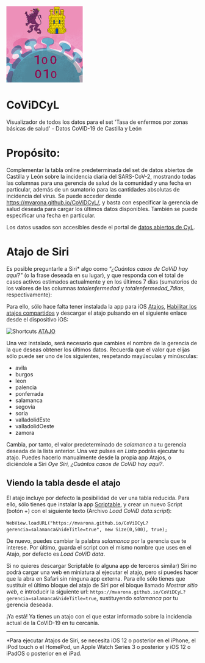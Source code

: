 <img src="logo.png" alt="Logo de CoViDCyL" width="200"/>

# CoViDCyL
Visualizador de todos los datos para el set 'Tasa de enfermos por zonas básicas de salud' - Datos CoViD-19 de Castilla y León



# Propósito:
Complementar la tabla online predeterminada del set de datos abiertos de Castilla y León sobre la incidencia diaria del SARS-CoV-2, mostrando todas las columnas para una gerencia de salud de la comunidad y una fecha en particular, además de un sumatorio para las cantidades absolutas de incidencia del virus. Se puede acceder desde <a href="https://mvarona.github.io/CoViDCyL" target="_blank">https://mvarona.github.io/CoViDCyL/</a>, y basta con especificar la gerencia de salud deseada para cargar los últimos datos disponibles. También se puede especificar una fecha en particular.

Los datos usados son accesibles desde el portal de <a href="https://analisis.datosabiertos.jcyl.es/explore/dataset/tasa-enfermos-acumulados-por-areas-de-salud/table/" target="_blank">datos abiertos de CyL</a>.



# Atajo de Siri
Es posible preguntarle a Siri* algo como _"¿Cuántos casos de CoViD hay aquí?"_ (o la frase deseada en su lugar), y que responda con el total de casos activos estimados actualmente y en los últimos 7 días (sumatorios de los valores de las columnas _totalenfermedad_ y _totalenfermedad_7dias_, respectivamente):


Para ello, sólo hace falta tener instalada la app para iOS <a href="https://apps.apple.com/es/app/atajos/id915249334" target="_blank">Atajos</a>, <a href="https://support.apple.com/es-es/HT210628" target="_blank">Habilitar los atajos compartidos</a> y descargar el atajo pulsando en el siguiente enlace desde el dispositivo iOS:

![Shortcuts](https://bmsalamanca.com/others/tempWu/shortcuts-app-icon.jpg)
<a href="TODO: URL del atajo">ATAJO</a>

Una vez instalado, será necesario que cambies el nombre de la gerencia de la que deseas obtener los últimos datos. Recuerda que el valor que elijas sólo puede ser uno de los siguientes, respetando mayúsculas y minúsculas:

- avila
- burgos
- leon
- palencia
- ponferrada
- salamanca
- segovia
- soria
- valladolidEste
- valladolidOeste
- zamora

Cambia, por tanto, el valor predeterminado de _salamanca_ a tu gerencia deseada de la lista anterior. Una vez pulses en _Listo_ podrás ejecutar tu atajo. Puedes hacerlo manualmente desde la propia app Atajos, o diciéndole a Siri _Oye Siri, ¿Cuántos casos de CoViD hay aquí?_.

## Viendo la tabla desde el atajo

El atajo incluye por defecto la posibilidad de ver una tabla reducida. Para ello, sólo tienes que instalar la app <a href="https://scriptable.app" target="_blank">Scriptable</a>, y crear un nuevo Script (botón +) con el siguiente texto (Archivo _Load CoViD data.script_):

`WebView.loadURL("https://mvarona.github.io/CoViDCyL?gerencia=salamanca&hideTitle=true", new Size(0,500), true);`

De nuevo, puedes cambiar la palabra _salamanca_ por la gerencia que te interese. Por último, guarda el script con el mismo nombre que uses en el Atajo, por defecto es _Load CoViD data_.

Si no quieres descargar Scriptable (o alguna app de terceros similar) Siri no podrá cargar una web en miniatura al ejecutar el atajo, pero sí puedes hacer que la abra en Safari sin ninguna app externa. Para ello sólo tienes que sustituir el último bloque del atajo de Siri por el bloque llamado _Mostrar sitio web_, e introducir la siguiente url: `https://mvarona.github.io/CoViDCyL?gerencia=salamanca&hideTitle=true`, sustituyendo _salamanca_ por tu gerencia deseada.

¡Ya está! Ya tienes un atajo con el que estar informado sobre la incidencia actual de la CoViD-19 en tu cercanía.

<hr/>

*Para ejecutar Atajos de Siri, se necesita iOS 12 o posterior en el iPhone, el iPod touch o el HomePod, un Apple Watch Series 3 o posterior y iOS 12 o iPadOS o posterior en el iPad.